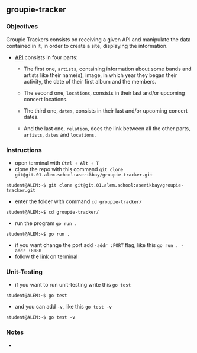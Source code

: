 ## groupie-tracker

### Objectives

Groupie Trackers consists on receiving a given API and manipulate the data contained in it, in order to create a site, displaying the information.

- [API](https://groupietrackers.herokuapp.com/api) consists in four parts:

  - The first one, `artists`, containing information about some bands and artists like their name(s), image, in which year they began their activity, the date of their first album and the members.

  - The second one, `locations`, consists in their last and/or upcoming concert locations.

  - The third one, `dates`, consists in their last and/or upcoming concert dates.

  - And the last one, `relation`, does the link between all the other parts, `artists`, `dates` and `locations`.

### Instructions

- open terminal with `Ctrl + Alt + T`
- clone the repo with this command `git clone git@git.01.alem.school:aserikbay/groupie-tracker.git`
```console
student@ALEM:~$ git clone git@git.01.alem.school:aserikbay/groupie-tracker.git
```
- enter the folder with command `cd groupie-tracker/`
```console
student@ALEM:~$ cd groupie-tracker/
```
- run the program `go run .`
```console
student@ALEM:~$ go run .
```
- if you want change the port add `-addr :PORT` flag, like this `go run . -addr :8080` 
- follow the [link](http://localhost:4000/) on terminal

### Unit-Testing

- if you want to run unit-testing write this `go test`
```console
student@ALEM:~$ go test
```
- and you can add `-v`, like this `go test -v`
```console
student@ALEM:~$ go test -v
```
### Notes

- 